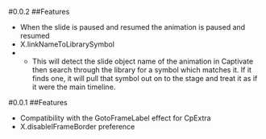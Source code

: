 #0.0.2
##Features
- When the slide is paused and resumed the animation is paused and resumed
- X.linkNameToLibrarySymbol
- - This will detect the slide object name of the animation in Captivate then search through the library for a symbol which matches it. If it finds one, it will pull that symbol out on to the stage and treat it as if it were the main timeline.

#0.0.1
##Features
- Compatibility with the GotoFrameLabel effect for CpExtra
- X.disableIFrameBorder preference